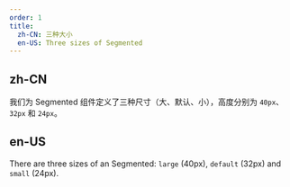 ```yaml
---
order: 1
title:
  zh-CN: 三种大小
  en-US: Three sizes of Segmented
---
```


## zh-CN

我们为 Segmented 组件定义了三种尺寸（大、默认、小），高度分别为 `40px`、`32px` 和 `24px`。

## en-US

There are three sizes of an Segmented: `large` (40px), `default` (32px) and `small` (24px).
